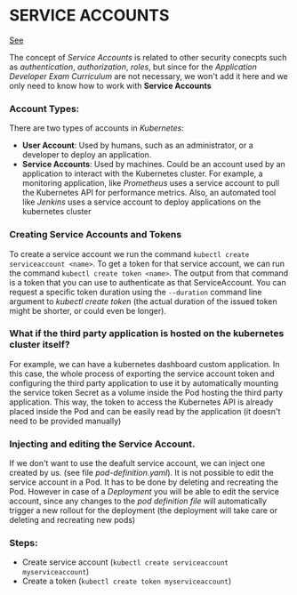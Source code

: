 # SERVICE ACCOUNTS

[See](https://kubernetes.io/docs/tasks/configure-pod-container/configure-service-account/)

The concept of _Service Accounts_ is related to other security conecpts such as _authentication_, _authorization_, _roles_, but since for the _Application Developer Exam Curriculum_ are not necessary, we won't add it here and we only need to know how to work with **Service Accounts**

### Account Types:

There are two types of accounts in _Kubernetes_:

- **User Account**: Used by humans, such as an administrator, or a developer to deploy an application.
- **Service Accounts**: Used by machines. Could be an account used by an application to interact with the Kubernetes cluster. For example, a monitoring application, like _Prometheus_ uses a service account to pull the Kubernetes API for performance metrics. Also, an automated tool like _Jenkins_ uses a service account to deploy applications on the kubernetes cluster

### Creating Service Accounts and Tokens

To create a service account we run the command `kubectl create serviceaccount <name>`. To get a token for that service account, we can run the command `kubectl create token <name>`. The output from that command is a token that you can use to authenticate as that ServiceAccount. You can request a specific token duration using the `--duration` command line argument to _kubectl create token_ (the actual duration of the issued token might be shorter, or could even be longer).

### What if the third party application is hosted on the kubernetes cluster itself?

For example, we can have a kubernetes dashboard custom application. In this case, the whole process of exporting the service account token and configuring the third party application to use it by automatically mounting the service token Secret as a volume inside the Pod hosting the third party application. This way, the token to access the Kubernetes API is already placed inside the Pod and can be easily read by the application (it doesn't need to be provided manually)

### Injecting and editing the Service Account.

If we don't want to use the deafult service account, we can inject one created by us. (see file _pod-definition.yaml_). It is not possible to edit the service account in a Pod. It has to be done by deleting and recreating the Pod. However in case of a _Deployment_ you will be able to edit the service account, since any changes to the _pod definition file_ will automatically trigger a new rollout for the deployment (the deployment will take care or deleting and recreating new pods)

### Steps:

- Create service account (`kubectl create serviceaccount myserviceaccount`)
- Create a token (`kubectl create token myserviceaccount`)
